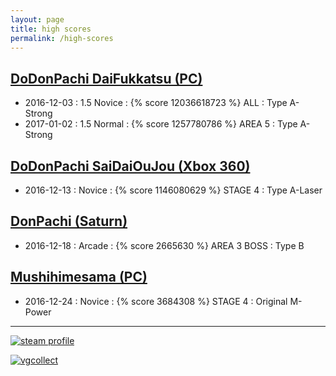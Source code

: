 ```yaml
---
layout: page
title: high scores
permalink: /high-scores
---
```

## [DoDonPachi DaiFukkatsu (PC)](http://www.caveshmups.com/dodonpachi)

- 2016-12-03 : 1.5 Novice : {% score 12036618723 %} ALL : Type A-Strong
- 2017-01-02 : 1.5 Normal : {% score 1257780786 %} AREA 5 : Type A-Strong

## [DoDonPachi SaiDaiOuJou (Xbox 360)](http://www.cave.co.jp/gameonline/Xbox360/saidaioujou/)

- 2016-12-13 : Novice : {% score 1146080629 %} STAGE 4 : Type A-Laser

## [DonPachi (Saturn)](http://www.hardcoregaming101.net/dodonpachi/dodonpachi.htm)

- 2016-12-18 : Arcade : {% score 2665630 %} AREA 3 BOSS : Type B

## [Mushihimesama (PC)](http://www.caveshmups.com/mushihimesama/)

- 2016-12-24 : Novice : {% score 3684308 %} STAGE 4 : Original M-Power

---

[![steam profile](http://steamsignature.com/profile/english/76561197982255149.png)](http://steamcommunity.com/id/komidore64/)

[![vgcollect](http://vgcollect.com/sig/komidore64.jpg)](http://vgcollect.com/komidore64)
